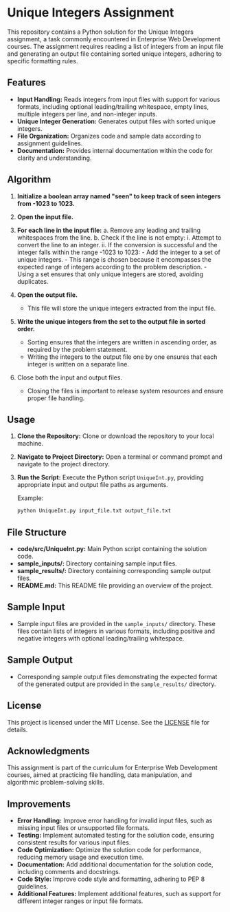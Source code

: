 # Unique Integers Assignment

This repository contains a Python solution for the Unique Integers assignment, a task commonly encountered in Enterprise Web Development courses. The assignment requires reading a list of integers from an input file and generating an output file containing sorted unique integers, adhering to specific formatting rules.

## Features

- **Input Handling:** Reads integers from input files with support for various formats, including optional leading/trailing whitespace, empty lines, multiple integers per line, and non-integer inputs.
- **Unique Integer Generation:** Generates output files with sorted unique integers.
- **File Organization:** Organizes code and sample data according to assignment guidelines.
- **Documentation:** Provides internal documentation within the code for clarity and understanding.

## Algorithm

1. **Initialize a boolean array named "seen" to keep track of seen integers from -1023 to 1023.**

2. **Open the input file.**

3. **For each line in the input file:**
     a. Remove any leading and trailing whitespaces from the line.
     b. Check if the line is not empty:
          i. Attempt to convert the line to an integer.
          ii. If the conversion is successful and the integer falls within the range -1023 to 1023:
               - Add the integer to a set of unique integers.
               - This range is chosen because it encompasses the expected range of integers according to the problem description.
               - Using a set ensures that only unique integers are stored, avoiding duplicates.

4. **Open the output file.**
     - This file will store the unique integers extracted from the input file.

5. **Write the unique integers from the set to the output file in sorted order.**
     - Sorting ensures that the integers are written in ascending order, as required by the problem statement.
     - Writing the integers to the output file one by one ensures that each integer is written on a separate line.

6. Close both the input and output files.
     - Closing the files is important to release system resources and ensure proper file handling.

## Usage

1. **Clone the Repository:** Clone or download the repository to your local machine.
2. **Navigate to Project Directory:** Open a terminal or command prompt and navigate to the project directory.
3. **Run the Script:** Execute the Python script `UniqueInt.py`, providing appropriate input and output file paths as arguments.

   Example:
   ```bash
   python UniqueInt.py input_file.txt output_file.txt
   ```

## File Structure

- **code/src/UniqueInt.py:** Main Python script containing the solution code.
- **sample_inputs/:** Directory containing sample input files.
- **sample_results/:** Directory containing corresponding sample output files.
- **README.md:** This README file providing an overview of the project.

## Sample Input

- Sample input files are provided in the `sample_inputs/` directory. These files contain lists of integers in various formats, including positive and negative integers with optional leading/trailing whitespace.

## Sample Output

- Corresponding sample output files demonstrating the expected format of the generated output are provided in the `sample_results/` directory.

## License

This project is licensed under the MIT License. See the [LICENSE](LICENSE) file for details.

## Acknowledgments

This assignment is part of the curriculum for Enterprise Web Development courses, aimed at practicing file handling, data manipulation, and algorithmic problem-solving skills.

## Improvements

- **Error Handling:** Improve error handling for invalid input files, such as missing input files or unsupported file formats.
- **Testing:** Implement automated testing for the solution code, ensuring consistent results for various input files.
- **Code Optimization:** Optimize the solution code for performance, reducing memory usage and execution time.
- **Documentation:** Add additional documentation for the solution code, including comments and docstrings.
- **Code Style:** Improve code style and formatting, adhering to PEP 8 guidelines.
- **Additional Features:** Implement additional features, such as support for different integer ranges or input file formats.
